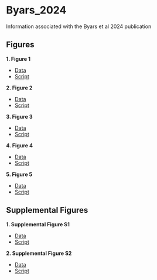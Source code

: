 # Byars_2024
Information associated with the Byars et al 2024 publication

## Figures

**1. Figure 1**

- [Data](https://github.com/riddlenc/Byars_2024/blob/9a7866d63ceb7c12f542511cb9c9e12e09c660d8/Data%201.zip)
- [Script](https://github.com/riddlenc/Byars_2024/blob/88fb5a7e138155bf1203042a59b48b7082e2faf0/Figure%201.Rmd)


**2. Figure 2**

- [Data](https://github.com/riddlenc/Byars_2024/blob/56156db3f2f0e3f6ee086fb67ffdf0173da3ee09/Data%202.zip)
- [Script](https://github.com/riddlenc/Byars_2024/blob/6c9527b0eeb0711ee4ef5d4937347d904ee76460/Figure%202.Rmd)


**3. Figure 3**

- [Data](https://github.com/riddlenc/Byars_2024/blob/f9905750185d23c1a72d0f5396b9792be2f607be/Data%203.zip)
- [Script](https://github.com/riddlenc/Byars_2024/blob/6d292a2890a2179bc7ee990bec10caa43405e54b/Figure%203.Rmd)

     
**4. Figure 4**

- [Data](https://github.com/riddlenc/Byars_2024/blob/957f77e9530881549a1884b0e5e624a670918baa/Data%204.zip)
- [Script](https://github.com/riddlenc/Byars_2024/blob/9154cf28505202ebbc008e4f22ae3e8e49b25ffc/Figure%204.Rmd)


**5. Figure 5**

- [Data](https://github.com/riddlenc/Byars_2024/blob/d18c4bf522edee3d7e86e446102cf54ff5dc4969/Data%205.zip)
- [Script](https://github.com/riddlenc/Byars_2024/blob/807117d1cfb3159a72f64b94865a58c9fc07fcfd/Figure%205.Rmd)

## Supplemental Figures

**1. Supplemental Figure S1**

- [Data]()
- [Script](https://github.com/riddlenc/Byars_2024/blob/957f77e9530881549a1884b0e5e624a670918baa/daily_activity_boxplot.Rmd)

**2. Supplemental Figure S2**

- [Data]()
- [Script]()


